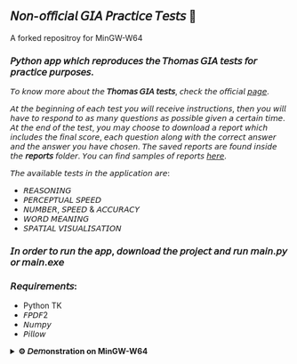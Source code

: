 ## 𝘕𝘰𝘯-𝘰𝘧𝘧𝘪𝘤𝘪𝘢𝘭 𝘎𝘐𝘈 𝘗𝘳𝘢𝘤𝘵𝘪𝘤𝘦 𝘛𝘦𝘴𝘵𝘴 📄

A forked repositroy for MinGW-W64

### 𝘗𝘺𝘵𝘩𝘰𝘯 𝘢𝘱𝘱 𝘸𝘩𝘪𝘤𝘩 𝘳𝘦𝘱𝘳𝘰𝘥𝘶𝘤𝘦𝘴 𝘵𝘩𝘦 𝘛𝘩𝘰𝘮𝘢𝘴 𝘎𝘐𝘈 𝘵𝘦𝘴𝘵𝘴 𝘧𝘰𝘳 𝘱𝘳𝘢𝘤𝘵𝘪𝘤𝘦 𝘱𝘶𝘳𝘱𝘰𝘴𝘦𝘴.<br>
𝘛𝘰 𝘬𝘯𝘰𝘸 𝘮𝘰𝘳𝘦 𝘢𝘣𝘰𝘶𝘵 𝘵𝘩𝘦 **𝘛𝘩𝘰𝘮𝘢𝘴 𝘎𝘐𝘈 𝘵𝘦𝘴𝘵𝘴**, 𝘤𝘩𝘦𝘤𝘬 𝘵𝘩𝘦 𝘰𝘧𝘧𝘪𝘤𝘪𝘢𝘭 [𝘱𝘢𝘨𝘦](https://www.thomas.co/sites/default/files/2019-08/GIA-Example-Booklet-2018.pdf).<br>

𝘈𝘵 𝘵𝘩𝘦 𝘣𝘦𝘨𝘪𝘯𝘯𝘪𝘯𝘨 𝘰𝘧 𝘦𝘢𝘤𝘩 𝘵𝘦𝘴𝘵 𝘺𝘰𝘶 𝘸𝘪𝘭𝘭 𝘳𝘦𝘤𝘦𝘪𝘷𝘦 𝘪𝘯𝘴𝘵𝘳𝘶𝘤𝘵𝘪𝘰𝘯𝘴, 𝘵𝘩𝘦𝘯 𝘺𝘰𝘶 𝘸𝘪𝘭𝘭 𝘩𝘢𝘷𝘦 𝘵𝘰 𝘳𝘦𝘴𝘱𝘰𝘯𝘥 𝘵𝘰 𝘢𝘴 𝘮𝘢𝘯𝘺 𝘲𝘶𝘦𝘴𝘵𝘪𝘰𝘯𝘴 𝘢𝘴 𝘱𝘰𝘴𝘴𝘪𝘣𝘭𝘦 𝘨𝘪𝘷𝘦𝘯 𝘢 𝘤𝘦𝘳𝘵𝘢𝘪𝘯 𝘵𝘪𝘮𝘦. <br>
𝘈𝘵 𝘵𝘩𝘦 𝘦𝘯𝘥 𝘰𝘧 𝘵𝘩𝘦 𝘵𝘦𝘴𝘵, 𝘺𝘰𝘶 𝘮𝘢𝘺 𝘤𝘩𝘰𝘰𝘴𝘦 𝘵𝘰 𝘥𝘰𝘸𝘯𝘭𝘰𝘢𝘥 𝘢 𝘳𝘦𝘱𝘰𝘳𝘵 𝘸𝘩𝘪𝘤𝘩 𝘪𝘯𝘤𝘭𝘶𝘥𝘦𝘴 𝘵𝘩𝘦 𝘧𝘪𝘯𝘢𝘭 𝘴𝘤𝘰𝘳𝘦, 𝘦𝘢𝘤𝘩 𝘲𝘶𝘦𝘴𝘵𝘪𝘰𝘯 𝘢𝘭𝘰𝘯𝘨 𝘸𝘪𝘵𝘩 𝘵𝘩𝘦 𝘤𝘰𝘳𝘳𝘦𝘤𝘵 𝘢𝘯𝘴𝘸𝘦𝘳 𝘢𝘯𝘥 𝘵𝘩𝘦 𝘢𝘯𝘴𝘸𝘦𝘳 𝘺𝘰𝘶 𝘩𝘢𝘷𝘦 𝘤𝘩𝘰𝘴𝘦𝘯. 𝘛𝘩𝘦 𝘴𝘢𝘷𝘦𝘥 𝘳𝘦𝘱𝘰𝘳𝘵𝘴 𝘢𝘳𝘦 𝘧𝘰𝘶𝘯𝘥 𝘪𝘯𝘴𝘪𝘥𝘦 𝘵𝘩𝘦 **𝘳𝘦𝘱𝘰𝘳𝘵𝘴** 𝘧𝘰𝘭𝘥𝘦𝘳. 𝘠𝘰𝘶 𝘤𝘢𝘯 𝘧𝘪𝘯𝘥 𝘴𝘢𝘮𝘱𝘭𝘦𝘴 𝘰𝘧 𝘳𝘦𝘱𝘰𝘳𝘵𝘴 [𝘩𝘦𝘳𝘦](https://github.com/DanielM24/GIA-Practice-Tests/tree/main/reports).

𝘛𝘩𝘦 𝘢𝘷𝘢𝘪𝘭𝘢𝘣𝘭𝘦 𝘵𝘦𝘴𝘵𝘴 𝘪𝘯 𝘵𝘩𝘦 𝘢𝘱𝘱𝘭𝘪𝘤𝘢𝘵𝘪𝘰𝘯 𝘢𝘳𝘦:
- 𝘙𝘌𝘈𝘚𝘖𝘕𝘐𝘕𝘎
- 𝘗𝘌𝘙𝘊𝘌𝘗𝘛𝘜𝘈𝘓 𝘚𝘗𝘌𝘌𝘋
- 𝘕𝘜𝘔𝘉𝘌𝘙, 𝘚𝘗𝘌𝘌𝘋 & 𝘈𝘊𝘊𝘜𝘙𝘈𝘊𝘠
- 𝘞𝘖𝘙𝘋 𝘔𝘌𝘈𝘕𝘐𝘕𝘎
- 𝘚𝘗𝘈𝘛𝘐𝘈𝘓 𝘝𝘐𝘚𝘜𝘈𝘓𝘐𝘚𝘈𝘛𝘐𝘖𝘕

### 𝘐𝘯 𝘰𝘳𝘥𝘦𝘳 𝘵𝘰 𝘳𝘶𝘯 𝘵𝘩𝘦 𝘢𝘱𝘱, 𝘥𝘰𝘸𝘯𝘭𝘰𝘢𝘥 𝘵𝘩𝘦 𝘱𝘳𝘰𝘫𝘦𝘤𝘵 𝘢𝘯𝘥 𝘳𝘶𝘯 **𝘮𝘢𝘪𝘯.𝘱𝘺** 𝘰𝘳 **𝘮𝘢𝘪𝘯.𝘦𝘹𝘦**<br>
### 𝘙𝘦𝘲𝘶𝘪𝘳𝘦𝘮𝘦𝘯𝘵𝘴:
- Python TK
- 𝘍𝘗𝘋𝘍2
- 𝘕𝘶𝘮𝘱𝘺
- 𝘗𝘪𝘭𝘭𝘰𝘸

<details>
  <summary>
    <strong>⚙ 𝘋𝘦𝘮onstration on MinGW-W64 </strong>
  </summary>
    </br> 
    <p align="center">𝘔𝘢𝘪𝘯 𝘔𝘦𝘯𝘶</p>
    <p align="center">
  <a href=""> <img src="https://github.com/rageworx/GIA-Practice-Tests/blob/main/demo/menu.png?raw=true" alt="gia-app-main-menu" width="550" height="550"/> </a>
    </p>
    </br> 
    <p align="center">𝘛𝘦𝘴𝘵𝘴</p>
    <p align="center">
  <a href=""> <img src="https://github.com/rageworx/GIA-Practice-Tests/blob/main/demo/test.png" alt="gia-tests" width="650" height="550"/> </a>
    </p>
    </br> 
    <p align="center">𝘙𝘦𝘱𝘰𝘳𝘵𝘴</p>
    <p align="center">
  <a href=""> <img src="https://github.com/rageworx/GIA-Practice-Tests/blob/main/demo/reports.png" alt="gia-reports" width="550" height="600"/> </a>
    </p>
</details>

